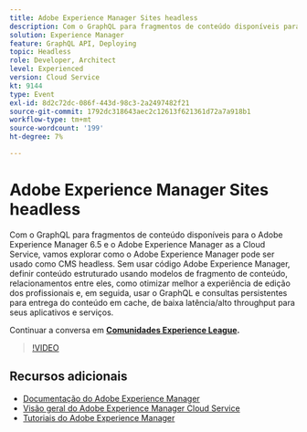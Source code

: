 ```yaml
---
title: Adobe Experience Manager Sites headless
description: Com o GraphQL para fragmentos de conteúdo disponíveis para o Adobe Experience Manager 6.5 e o Adobe Experience Manager as a Cloud Service, vamos explorar como o Adobe Experience Manager pode ser usado como CMS headless. Sem usar código Adobe Experience Manager, definir conteúdo estruturado usando modelos de fragmento de conteúdo, relacionamentos entre eles, como otimizar melhor a experiência de edição dos profissionais e, em seguida, usar o GraphQL e consultas persistentes para entrega do conteúdo em cache, de baixa latência/alto throughput para seus aplicativos e serviços.
solution: Experience Manager
feature: GraphQL API, Deploying
topic: Headless
role: Developer, Architect
level: Experienced
version: Cloud Service
kt: 9144
type: Event
exl-id: 8d2c72dc-086f-443d-98c3-2a2497482f21
source-git-commit: 1792dc318643aec2c12613f621361d72a7a918b1
workflow-type: tm+mt
source-wordcount: '199'
ht-degree: 7%

---
```


# Adobe Experience Manager Sites headless

Com o GraphQL para fragmentos de conteúdo disponíveis para o Adobe Experience Manager 6.5 e o Adobe Experience Manager as a Cloud Service, vamos explorar como o Adobe Experience Manager pode ser usado como CMS headless. Sem usar código Adobe Experience Manager, definir conteúdo estruturado usando modelos de fragmento de conteúdo, relacionamentos entre eles, como otimizar melhor a experiência de edição dos profissionais e, em seguida, usar o GraphQL e consultas persistentes para entrega do conteúdo em cache, de baixa latência/alto throughput para seus aplicativos e serviços.

Continuar a conversa em **[Comunidades Experience League](https://adobe.ly/39H5BWo).**

>[!VIDEO](https://video.tv.adobe.com/v/337576/?quality=12&learn=on&hidetitle=true)

## Recursos adicionais

- [Documentação do Adobe Experience Manager ](https://experienceleague.adobe.com/docs/experience-manager-cloud-service.html?lang=pt-BR)
- [Visão geral do Adobe Experience Manager Cloud Service](https://experienceleague.adobe.com/docs/experience-manager-cloud-service/overview/home.html)
- [Tutoriais do Adobe Experience Manager](https://experienceleague.adobe.com/docs/experience-manager-tutorials.html)
